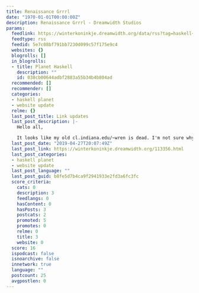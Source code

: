 ```yaml
---
title: Renaissance Grrrl
date: "1970-01-01T00:00:00Z"
description: Renaissance Grrrl - Dreamwidth Studios
params:
  feedlink: https://winterkoninkje.dreamwidth.org/data/rss?tag=haskell+planet
  feedtype: rss
  feedid: 5e7c08bf791bb7230d099c57f175e9c4
  websites: {}
  blogrolls: []
  in_blogrolls:
  - title: Planet Haskell
    description: ""
    id: 038cb00644adbf2883a55b34b4b804ad
  recommended: []
  recommender: []
  categories:
  - haskell planet
  - website update
  relme: {}
  last_post_title: Link updates
  last_post_description: |-
    Hello all,

    It looks like my old cl.indiana.edu/~wren is dead. I'm not sure why exactly (glancing through emails I couldn't find anything relevant); but it looks like all the non-faculty accounts on
  last_post_date: "2019-04-27T20:07:49Z"
  last_post_link: https://winterkoninkje.dreamwidth.org/113356.html
  last_post_categories:
  - haskell planet
  - website update
  last_post_language: ""
  last_post_guid: b8fe5d7b4ca9f2941933e2fd3a6fc3fc
  score_criteria:
    cats: 0
    description: 3
    feedlangs: 0
    hasContent: 0
    hasPosts: 3
    postcats: 2
    promoted: 5
    promotes: 0
    relme: 0
    title: 3
    website: 0
  score: 16
  ispodcast: false
  isnoarchive: false
  innetwork: true
  language: ""
  postcount: 25
  avgpostlen: 0
---
```

